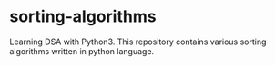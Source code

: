 # sorting-algorithms
Learning DSA with Python3. This repository contains various sorting algorithms written in python language.
